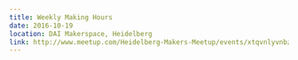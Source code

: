 ```yaml
---
title: Weekly Making Hours
date: 2016-10-19
location: DAI Makerspace, Heidelberg
link: http://www.meetup.com/Heidelberg-Makers-Meetup/events/xtqvnlyvnbzb/
---
```

